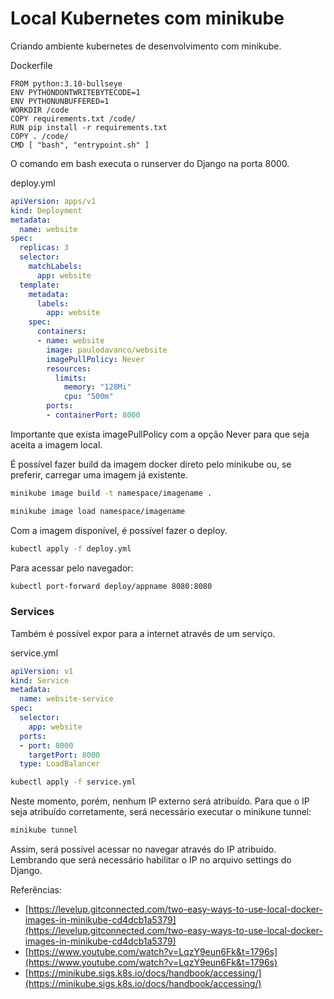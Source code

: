 # Local Kubernetes com minikube

Criando ambiente kubernetes de desenvolvimento com minikube.

 Dockerfile

```docker
FROM python:3.10-bullseye
ENV PYTHONDONTWRITEBYTECODE=1
ENV PYTHONUNBUFFERED=1
WORKDIR /code
COPY requirements.txt /code/
RUN pip install -r requirements.txt
COPY . /code/
CMD [ "bash", "entrypoint.sh" ]
```

O comando em bash executa o runserver do Django na porta 8000.

deploy.yml

```yaml
apiVersion: apps/v1
kind: Deployment
metadata:
  name: website
spec:
  replicas: 3
  selector:
    matchLabels:
      app: website
  template:
    metadata:
      labels:
        app: website
    spec:
      containers:
      - name: website
        image: paulodavanco/website
        imagePullPolicy: Never
        resources:
          limits:
            memory: "128Mi"
            cpu: "500m"
        ports:
        - containerPort: 8000
```

Importante que exista imagePullPolicy com a opção Never para que seja aceita a imagem local.

É possível fazer build da imagem docker direto pelo minikube ou, se preferir, carregar uma imagem já existente.

```bash
minikube image build -t namespace/imagename .
```

```bash
minikube image load namespace/imagename
```

Com a imagem disponível, é possível fazer o deploy.

```bash
kubectl apply -f deploy.yml
```

Para acessar pelo navegador:

```bash
kubectl port-forward deploy/appname 8080:8080
```

### Services

Também é possível expor para a internet através de um serviço.

service.yml

```yaml
apiVersion: v1
kind: Service
metadata:
  name: website-service
spec:
  selector:
    app: website
  ports:
  - port: 8000
    targetPort: 8000
  type: LoadBalancer
```

```bash
kubectl apply -f service.yml
```

Neste momento, porém, nenhum IP externo será atribuído. Para que o IP seja atribuído corretamente, será necessário executar o minikune tunnel:

```bash
minikube tunnel
```

Assim, será possível acessar no navegar através do IP atribuído.
Lembrando que será necessário habilitar o IP no arquivo settings do Django.

Referências:

- [https://levelup.gitconnected.com/two-easy-ways-to-use-local-docker-images-in-minikube-cd4dcb1a5379](https://levelup.gitconnected.com/two-easy-ways-to-use-local-docker-images-in-minikube-cd4dcb1a5379)
- [https://www.youtube.com/watch?v=LqzY9eun6Fk&t=1796s](https://www.youtube.com/watch?v=LqzY9eun6Fk&t=1796s)
- [https://minikube.sigs.k8s.io/docs/handbook/accessing/](https://minikube.sigs.k8s.io/docs/handbook/accessing/)
